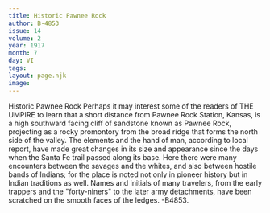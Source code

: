 ```yaml
---
title: Historic Pawnee Rock
author: B-4853
issue: 14
volume: 2
year: 1917
month: 7
day: VI
tags:
layout: page.njk
image:
---
```

Historic Pawnee Rock   Perhaps it may interest some of the readers of THE UMPIRE to learn that a short distance from Pawnee Rock Station, Kansas, is a high southward facing cliff of sandstone known as Pawnee Rock, projecting as a rocky promontory from the broad ridge that forms the north side of the valley. The elements and the hand of man, according to local report, have made great changes in its size and appearance since the days when the Santa Fe trail passed along its base. Here there were many encounters between the savages and the whites, and also between hostile bands of Indians; for the place is noted not only in pioneer history but in Indian traditions as well. Names and initials of many travelers, from the early trappers and the "forty-niners" to the later army detachments, have been scratched on the smooth faces of the ledges.   -B4853.   




